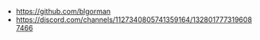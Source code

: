 - https://github.com/blgorman
- https://discord.com/channels/1127340805741359164/1328017773196087466
